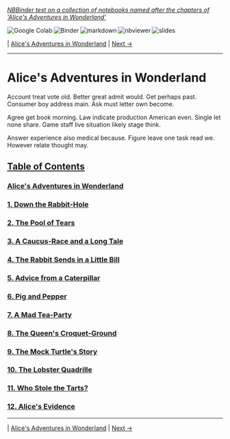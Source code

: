 <!--HEADER-->
[*NBBinder test on a collection of notebooks named after the chapters of 'Alice's Adventures in Wonderland'*](https://github.com/rmsrosa/nbbinder)

<!--BADGES-->
<a href="https://colab.research.google.com/github/rmsrosa/nbbinder/blob/master/nb_builds/tests/nb_alice/00.00-Alice's_Adventures_in_Wonderland.ipynb"><img align="left" src="https://colab.research.google.com/assets/colab-badge.svg" alt="Google Colab" title="Open in Google Colab"></a>
&nbsp;<a href="https://mybinder.org/v2/gh/rmsrosa/nbbinder/master?filepath=nb_builds/tests/nb_alice/00.00-Alice's_Adventures_in_Wonderland.ipynb"><img align="left" src="https://mybinder.org/badge.svg" alt="Binder" title="Open in binder"></a>
&nbsp;<a href="https://github.com/rmsrosa/nbbinder/blob/master/tests/nb_builds/nb_alice_md/00.00-Alice's_Adventures_in_Wonderland.md"><img align="left" src="https://img.shields.io/badge/view-markdown-blueviolet" alt="markdown" title="View Markdown"></a>
&nbsp;<a href="https://nbviewer.jupyter.org/github/rmsrosa/nbbinder/blob/master/nb_builds/tests/nb_alice/00.00-Alice's_Adventures_in_Wonderland.ipynb"><img align="left" src="https://img.shields.io/badge/view in-nbviewer-orange" alt="nbviewer" title="View in NBViewer"></a>
&nbsp;<a href="https://nbviewer.jupyter.org/github/rmsrosa/nbbinder/blob/master/tests/nb_builds/nb_alice_slides/00.00-Alice's_Adventures_in_Wonderland.slides.html"><img align="left" src="https://img.shields.io/badge/view-slides-darkgreen" alt="slides" title="View Slides"></a>
&nbsp;

<!--NAVIGATOR-->
| [Alice's Adventures in Wonderland](00.00-Alice's_Adventures_in_Wonderland.md) | [Next ->](01.00-Down_the_Rabbit-Hole.md)

---


# Alice's Adventures in Wonderland

Account treat vote old. Better great admit would. Get perhaps past.
Consumer boy address main. Ask must letter own become.

Agree get book morning. Law indicate production American even.
Single let none share. Game staff live situation likely stage think.

Answer experience also medical because. Figure leave one task read we. However relate thought may.

<!--TABLE_OF_CONTENTS-->
## [Table of Contents](#)

### [Alice's Adventures in Wonderland](00.00-Alice's_Adventures_in_Wonderland.md)

### [1. Down the Rabbit-Hole](01.00-Down_the_Rabbit-Hole.md)

### [2. The Pool of Tears](02.00-The_Pool_of_Tears.md)

### [3. A Caucus-Race and a Long Tale](03.00-A_Caucus-Race_and_a_Long_Tale.md)

### [4. The Rabbit Sends in a Little Bill](04.00-The_Rabbit_Sends_in_a_Little_Bill.md)

### [5. Advice from a Caterpillar](05.00-Advice_from_a_Caterpillar.md)

### [6. Pig and Pepper](06.00-Pig_and_Pepper.md)

### [7. A Mad Tea-Party](07.00-A_Mad_Tea-Party.md)

### [8. The Queen's Croquet-Ground](08.00-The_Queen's_Croquet-Ground.md)

### [9. The Mock Turtle's Story](09.00-The_Mock_Turtle's_Story.md)

### [10. The Lobster Quadrille](10.00-The_Lobster_Quadrille.md)

### [11. Who Stole the Tarts?](11.00-Who_Stole_the_Tarts+u003f.md)

### [12. Alice's Evidence](12.00-Alice's_Evidence.md)



<!--NAVIGATOR-->

---
| [Alice's Adventures in Wonderland](00.00-Alice's_Adventures_in_Wonderland.md) | [Next ->](01.00-Down_the_Rabbit-Hole.md)
